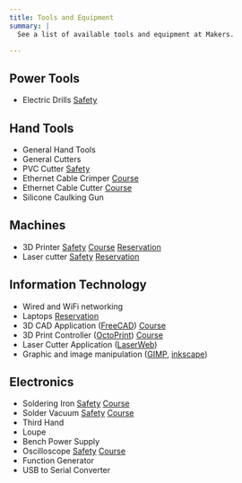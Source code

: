 ```yaml
---
title: Tools and Equipment
summary: |
  See a list of available tools and equipment at Makers.

---
```


## Power Tools

- Electric Drills [<span class="badge badge-pill
  badge-warning">Safety</span>](../safety/Electric_Drills)

## Hand Tools

- General Hand Tools
- General Cutters
- PVC Cutter [<span class="badge badge-pill
  badge-warning">Safety</span>](../safety/PVC_Cutter)
- Ethernet Cable Crimper [<span class="badge badge-pill badge-info">Course</span>](../courses/Ethernet_wiring)
- Ethernet Cable Cutter [<span class="badge badge-pill badge-info">Course</span>](../courses/Ethernet_wiring)
- Silicone Caulking Gun

## Machines

- 3D Printer [<span class="badge badge-pill badge-warning">Safety</span>](../safety/3D_Printer) [<span class="badge badge-pill badge-info">Course</span>](../courses/3D_printing) [<span class="badge badge-pill badge-primary">Reservation</span>](../reservation)
- Laser cutter [<span class="badge badge-pill badge-warning">Safety</span>](../safety/Laser_Cutter) [<span class="badge badge-pill badge-primary">Reservation</span>](../reservation)

## Information Technology

- Wired and WiFi networking
- Laptops [<span class="badge badge-pill badge-primary">Reservation</span>](../reservation)
- 3D CAD Application ([FreeCAD](https://www.freecadweb.org/)) [<span class="badge badge-pill badge-info">Course</span>](../courses/3D_CAD_Basic)
- 3D Print Controller ([OctoPrint](https://octoprint.org/)) [<span class="badge badge-pill badge-info">Course</span>](../courses/3D_Printing_Basic)
- Laser Cutter Application ([LaserWeb](https://laserweb.yurl.ch/))
- Graphic and image manipulation ([GIMP](https://www.gimp.org/), [inkscape](https://inkscape.org/))

## Electronics

- Soldering Iron [<span class="badge badge-pill badge-warning">Safety</span>](../safety/Soldering) [<span class="badge badge-pill badge-info">Course</span>](../courses/Soldering)
- Solder Vacuum [<span class="badge badge-pill badge-warning">Safety</span>](../safety/Soldering) [<span class="badge badge-pill badge-info">Course</span>](../courses/Soldering)
- Third Hand
- Loupe
- Bench Power Supply
- Oscilloscope [<span class="badge badge-pill badge-warning">Safety</span>](../safety/Oscilloscope) [<span class="badge badge-pill badge-info">Course</span>](../courses/Oscilloscope)
- Function Generator
- USB to Serial Converter
